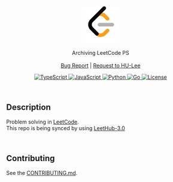 <p align="center">
  <a href="https://github.com/HU-Lee/LeetCode">
    <img src="logo.png" alt="Logo">
  </a>

  <p align="center">
    Archiving LeetCode PS
    <br>
    <br>
    <a href="https://github.com/HU-Lee/LeetCode/issues">Bug Report</a>
    |
    <a href="https://github.com/HU-Lee/LeetCode/issues">Request to HU-Lee</a>
  </p>

  <p align="center">
    <a href="https://www.typescriptlang.org/">
      <img src="https://img.shields.io/badge/TypeScript-3178C6.svg?style=flat&logo=TypeScript&logoColor=white" alt="TypeScript">
    </a>
    <a href="https://developer.mozilla.org/ko/docs/Web/JavaScript">
      <img src="https://img.shields.io/badge/JavaScript-F7DF1E?logo=javascript&logoColor=000&style=flat" alt="JavaScript">
    </a>
    <a href="https://www.python.org/">
      <img src="https://img.shields.io/badge/Python-3776AB.svg?style=flat&logo=Python&logoColor=white" alt="Python">
    </a>
    <a href="https://go.dev/">
      <img src="https://img.shields.io/badge/Go-00ADD8?logo=go&logoColor=fff&style=flat" alt="Go">
    </a>
    <a href="./LICENSE">
      <img src="https://img.shields.io/github/license/HU-Lee/LeetCode" alt="License">
    </a>
  </p>
</p>

<!-- Content -->

<br>

## Description

Problem solving in [LeetCode][leetcode].  
This repo is being synced by using [LeetHub-3.0][leethub]

[leetcode]: https://leetcode.com/HU-Lee/
[leethub]: https://github.com/raphaelheinz/LeetHub-3.0

<br>

## Contributing

See the [CONTRIBUTING.md][contributing].

[contributing]: ./CONTRIBUTING.md
